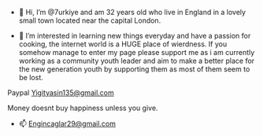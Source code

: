 - 👋 Hi, I’m @7urkiye and am 32 years old who live in England in a lovely small town located near the capital London.

- 👀 I’m interested in learning new things everyday and have a passion for cooking, the internet world is a HUGE place of wierdness.
If you somehow manage to enter my page please support me as i am currently working as a community youth leader and aim to make a better place for the new generation youth by supporting them as most of them seem to be lost.

Paypal Yigityasin135@gmail.com 

Money doesnt buy happiness unless you give.



- 📫 Engincaglar29@gmail.com

<!---
7urkiye/7urkiye is a ✨ special ✨ repository because its `README.md` (this file) appears on your GitHub profile.
You can click the Preview link to take a look at your changes.
--->
